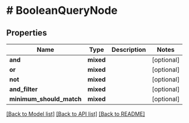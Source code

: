 # # BooleanQueryNode

## Properties

Name | Type | Description | Notes
------------ | ------------- | ------------- | -------------
**and** | **mixed** |  | [optional]
**or** | **mixed** |  | [optional]
**not** | **mixed** |  | [optional]
**and_filter** | **mixed** |  | [optional]
**minimum_should_match** | **mixed** |  | [optional]

[[Back to Model list]](../../README.md#models) [[Back to API list]](../../README.md#endpoints) [[Back to README]](../../README.md)
